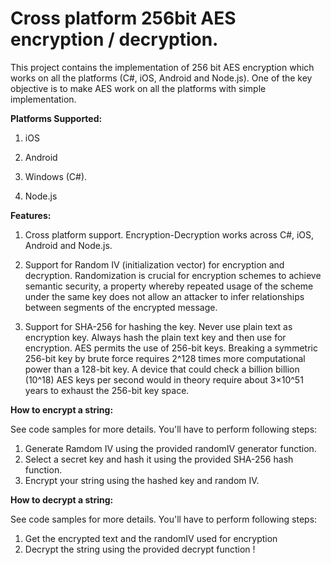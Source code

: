 Cross platform 256bit AES encryption / decryption.
========
This project contains the implementation of 256 bit AES encryption which works on all the platforms (C#, iOS, Android and Node.js). One of the key objective is to make AES work on all the platforms with simple implementation. 

<b>Platforms Supported:</b>

1. iOS

2. Android

3. Windows (C#).

4. Node.js

<b>Features:</b>

1. Cross platform support. Encryption-Decryption works across C#, iOS, Android and Node.js. 

2. Support for Random IV (initialization vector) for encryption and decryption. Randomization is crucial for encryption schemes to achieve semantic security, a property whereby repeated usage of the scheme under the same key does not allow an attacker to infer relationships between segments of the encrypted message.

3.  Support for SHA-256 for hashing the key. Never use plain text as encryption key. Always hash the plain text key and then use for encryption. AES permits the use of 256-bit keys. Breaking a symmetric 256-bit key by brute force requires 2^128 times more computational power than a 128-bit key. A device that could check a billion billion (10^18) AES keys per second would in theory require about 3×10^51 years to exhaust the 256-bit key space.

<b>How to encrypt a string:</b>

See code samples for more details. You'll have to perform following steps:

1. Generate Ramdom IV using the provided randomIV generator function.
2. Select a secret key and hash it using the provided SHA-256 hash function.
3. Encrypt your string using the hashed key and random IV. 

<b>How to decrypt a string:</b>

See code samples for more details. You'll have to perform following steps:

1. Get the encrypted text and the randomIV used for encryption
2. Decrypt the string using the provided decrypt function !
